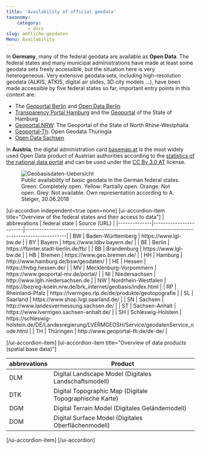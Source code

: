 ```yaml
---
title: 'Availability of official geodata'
taxonomy:
    category:
        - docs
slug: amtliche-geodaten
Menu: Availability
---
```

In **Germany**, many of the federal geodata are available as **Open Data**. The federal states and many municipal administrations have made at least some geodata sets freely accessible, but the situation here is very heterogeneous. Very extensive geodata sets, including high-resolution geodata (ALKIS, ATKIS, digital air slides, 3D city models ...), have been made accessible by five federal states so far, important entry points in this context are:

* The [Geoportal Berlin](http://www.stadtentwicklung.berlin.de/geoinformation/) and [Open Data Berlin](https://daten.berlin.de/kategorie/geographie-und-stadtplanung)
*  [Transparency Portal Hamburg](http://suche.transparenz.hamburg.de/?groups=geografie-geologie-und-geodaten) and the [Geoportal](http://www.geoportal-hamburg.de/Geoportal/geo-online/) of the State of Hamburg
* [Geoportal.NRW](https://www.geoportal.nrw/): The Geoportal of the State of North Rhine-Westphalia
* [Geoportal-Th](https://www.geoportal-th.de): Open Geodata Thuringia
* [Open Data Sachsen](https://www.opendata.sachsen.de/Daten_finden.htm)

In **Austria**, the digital administration card [basemap.at](https://basemap.at/) is the most widely used Open Data product of Austrian authorities according to the [statistics of the national data portal](https://www.data.gv.at/wp-content/themes/datagvat/ckan-apps.php) and can be used under the [CC By 3.0 AT](https://creativecommons.org/licenses/by/3.0/at/deed.de) license.

<figure class="image-caption">
        <img alt="Geobasisdaten-Uebersicht" src="amtliche-geodaten/geobasislaender.png"></img>
        <figcaption>Public availability of basic geodata in the German federal states. Green: Completely open. Yellow: Partially open. Orange: Not open. Grey: Not available. Own representation according to A. Steiger, 30.06.2018</figcaption>
</figure>

<div markdown ="1">
[ui-accordion independent=true open=none]
[ui-accordion-item title="Overview of the federal states and their access to data"]
| abbrevations | federal state          | Source (URL)                                                                                  |
|--------------|------------------------|-----------------------------------------------------------------------------------------------|
| BW           | Baden-Württemberg      | https://www.lgl-bw.de                                                                         |
| BY           | Bayern                 | https://www.ldbv.bayern.de/                                                                   |
| BE           | Berlin                 | https://fbinter.stadt-berlin.de/fb/                                                           |
| BB           | Brandenburg            | https://www.lgl-bw.de                                                                         |
| HB           | Bremen                 | https://www.geo.bremen.de/                                                                    |
| HH           | Hamburg                | http://www.hamburg.de/bsw/geodaten/                                                           |
| HE           | Hessen                 | https://hvbg.hessen.de/                                                                       |
| MV           | Mecklenburg-Vorpommern | https://www.geoportal-mv.de/portal/                                                           |
| NI           | Niedersachsen          | http://www.lgln.niedersachsen.de                                                              |
| NW           | Nordrhein-Westfalen    | https://bezreg-koeln.nrw.de/brk_internet/geobasis/index.html                                  |
| RP           | Rheinland-Pfalz        | https://lvermgeo.rlp.de/de/produkte/geotopografie                                             |
| SL           | Saarland               | https://www.shop.lvgl.saarland.de/                                                            |
| SN           | Sachsen                | http://www.landesvermessung.sachsen.de/                                                       |
| ST           | Sachsen-Anhalt         | https://www.lvermgeo.sachsen-anhalt.de/                                                       |
| SH           | Schleswig-Holstein     | https://schleswig-holstein.de/DE/Landesregierung/LVERMGEOSH/Service/geodatenService_node.html |
| TH           | Thüringen              | http://www.geoportal-th.de/de-de/                                                             |

[/ui-accordion-item]
[ui-accordion-item title="Overview of data products (spatial base data)"]

abbrevations  | Product
--|--
DLM  | Digital Landscape Model (Digitales Landschaftsmodell)
DTK  | Digital Topographic Map (Digitale Topographische Karte)
DGM  | Digital Terrain Model (Digitales Geländemodell)
DOM  | Digital Surface Model (Digitales Oberflächenmodell)
[/ui-accordion-item]
[/ui-accordion]
</div>
